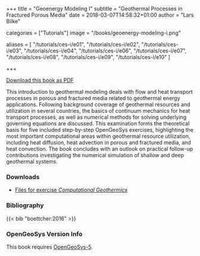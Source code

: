 +++
title = "Geoenergy Modeling I"
subtitle = "Geothermal Processes in Fractured Porous Media"
date = 2018-03-07T14:58:32+01:00
author = "Lars Bilke"

categories = ["Tutorials"]
image = "/books/geoenergy-modeling-i.png"

aliases = [ "/tutorials/ces-i/e01",
            "/tutorials/ces-i/e02", "/tutorials/ces-i/e03",
            "/tutorials/ces-i/e04", "/tutorials/ces-i/e06",
            "/tutorials/ces-i/e07", "/tutorials/ces-i/e08",
            "/tutorials/ces-i/e09", "/tutorials/ces-i/e10" ]

+++

[<i class="far fa-file-pdf"></i> Download this book as PDF](https://minio.ufz.de/ogs/public/web/Books/Geoenergy-Model-I/Geoenergy%2BModeling%2BI.pdf)

This introduction to geothermal modeling deals with flow and heat transport processes in porous and fractured media related to geothermal energy applications. Following background coverage of geothermal resources and utilization in several countries, the basics of continuum mechanics for heat transport processes, as well as numerical methods for solving underlying governing equations are discussed. This examination forms the theoretical basis for five included step-by-step OpenGeoSys exercises, highlighting the most important computational areas within geothermal resource utilization, including heat diffusion, heat advection in porous and fractured media, and heat convection. The book concludes with an outlook on practical follow-up contributions investigating the numerical simulation of shallow and deep geothermal systems.

<div class='note clear-both'>

### <i class="far fa-download"></i> Downloads

- [<i class="far fa-file-archive"></i> Files for exercise <i>Computational Geothermics</i>](https://minio.ufz.de/ogs/public/web/Books/Geoenergy-Model-I/ComputationalGeothermicsExercises.zip)  

</div>

<div class='note'>

### <i class="far fa-book"></i> Bibliography

{{< bib "boettcher:2016" >}}
</div>

<div class='note'>

### <i class="far fa-code-branch"></i> OpenGeoSys Version Info

This book requires [OpenGeoSys-5](/ogs-5/).
</div>
